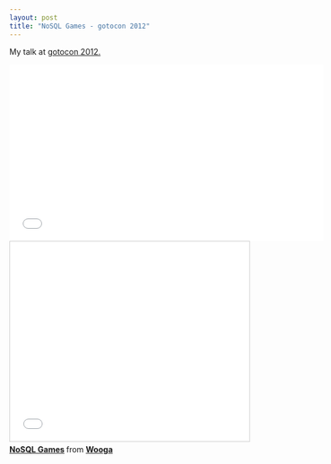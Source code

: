 ```yaml
---
layout: post
title: "NoSQL Games - gotocon 2012"
---
```


My talk at [gotocon 2012.](http://gotocon.com/aarhus-2012/presentation/NoSQL%20games)

<iframe width="560" height="315" src="//www.youtube.com/embed/15haMV4r0yQ" frameborder="0" allowfullscreen></iframe>

<iframe src="//www.slideshare.net/slideshow/embed_code/14658021?rel=0" width="427" height="356" frameborder="0" marginwidth="0" marginheight="0" scrolling="no" style="border:1px solid #CCC; border-width:1px; margin-bottom:5px; max-width: 100%;" allowfullscreen> </iframe> <div style="margin-bottom:5px"> <strong> <a href="https://www.slideshare.net/wooga/nosql-games-14658021" title="NoSQL Games" target="_blank">NoSQL Games</a> </strong> from <strong><a href="http://www.slideshare.net/wooga" target="_blank">Wooga</a></strong> </div>
